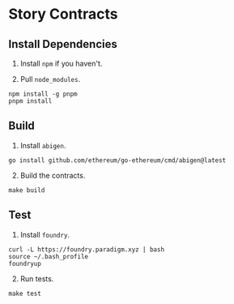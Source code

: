 # Story Contracts

## Install Dependencies
1. Install `npm` if you haven't.

2. Pull `node_modules`.

```
npm install -g pnpm
pnpm install
```

## Build

1. Install `abigen`.

```
go install github.com/ethereum/go-ethereum/cmd/abigen@latest
```

2. Build the contracts.

```
make build
```

## Test

1. Install `foundry`.

```
curl -L https://foundry.paradigm.xyz | bash
source ~/.bash_profile
foundryup
```

2. Run tests.

```
make test
```
